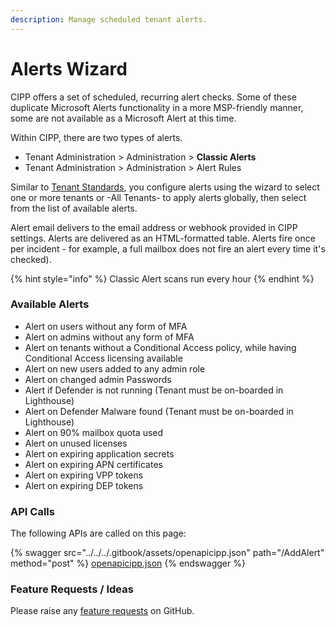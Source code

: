 ```yaml
---
description: Manage scheduled tenant alerts.
---
```


# Alerts Wizard

CIPP offers a set of scheduled, recurring alert checks. Some of these duplicate Microsoft Alerts functionality in a more MSP-friendly manner, some are not available as a Microsoft Alert at this time.

Within CIPP, there are two types of alerts.&#x20;

* Tenant Administration > Administration > **Classic Alerts**
* Tenant Administration > Administration > Alert Rules

Similar to [Tenant Standards](https://github.com/KelvinTegelaar/CIPP/blob/website/docs/user/usingcipp/standards/README.md), you configure alerts using the wizard to select one or more tenants or -All Tenants- to apply alerts globally, then select from the list of available alerts.

Alert email delivers to the email address or webhook provided in CIPP settings. Alerts are delivered as an HTML-formatted table. Alerts fire once per incident - for example, a full mailbox does not fire an alert every time it's checked).

{% hint style="info" %}
Classic Alert scans run every hour
{% endhint %}

### Available Alerts

* Alert on users without any form of MFA
* Alert on admins without any form of MFA
* Alert on tenants without a Conditional Access policy, while having Conditional Access licensing available
* Alert on new users added to any admin role
* Alert on changed admin Passwords
* Alert if Defender is not running (Tenant must be on-boarded in Lighthouse)
* Alert on Defender Malware found (Tenant must be on-boarded in Lighthouse)
* Alert on 90% mailbox quota used
* Alert on unused licenses
* Alert on expiring application secrets
* Alert on expiring APN certificates
* Alert on expiring VPP tokens
* Alert on expiring DEP tokens



### API Calls

The following APIs are called on this page:

{% swagger src="../../../.gitbook/assets/openapicipp.json" path="/AddAlert" method="post" %}
[openapicipp.json](../../../.gitbook/assets/openapicipp.json)
{% endswagger %}

### Feature Requests / Ideas

Please raise any [feature requests](https://github.com/KelvinTegelaar/CIPP/issues/new?assignees=\&labels=enhancement%2Cno-priority\&projects=\&template=feature.yml\&title=%5BFeature+Request%5D%3A+) on GitHub.
